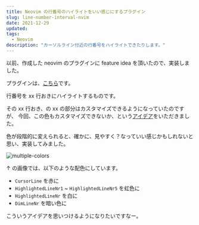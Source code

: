 ```yaml
---
title: Neovim の行番号のハイライトをいい感じにするプラグイン
slug: line-number-interval-nvim
date: 2021-12-29
updated:
tags:
  - Neovim
description: "カーソルライン付近の行番号をハイライトできたりします。"
---
```


以前、作成した neovim のプラグインに feature idea を頂いたので、実装しました。

プラグインは、[こちら](https://github.com/IMOKURI/line-number-interval.nvim)です。

行番号を xx 行おきにハイライトするものです。

その xx 行おき、の xx の部分はカスタマイズできるようになっていたのですが、
今回、この色もカスタマイズできないか、という[アイデア](https://github.com/IMOKURI/line-number-interval.nvim/issues/5)をいただきました。

色が段階的に変えられると、確かに、見やすく？なっていい感じかもしれないと思い、実装してみました。

![multiple-colors](/blog/2021-12-29-line-number-interval.png)

↑ の画像では、以下のような配色にしています。

- `CursorLine` を赤に
- `HighlightedLineNr1` ~ `HighlightedLineNr5` を虹色に
- `HighlightedLineNr` を白に
- `DimLineNr` を暗い色に

こういうアイデアを思いつけるようになりたいですなー。
